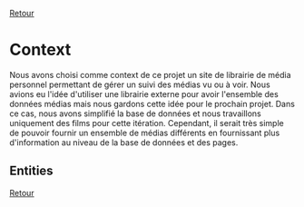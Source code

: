 [Retour](../README.md)


# Context

Nous avons choisi comme context de ce projet un site de librairie de média personnel permettant de gérer un suivi des médias vu ou à voir.
Nous avions eu l'idée d'utiliser une librairie externe pour avoir l'ensemble des données médias mais nous gardons cette idée pour le prochain projet.
Dans ce cas, nous avons simplifié la base de données et nous travaillons uniquement des films pour cette itération. 
Cependant, il serait très simple de pouvoir fournir un ensemble de médias différents en fournissant plus d'information au niveau de la base de données et des pages.

## Entities


[Retour](../README.md)
